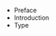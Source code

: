 <ul>
  <li class="active expandIcon">Preface</li>
  <li class="collapseIcon">Introduction</li>
  <li class="collapseIcon">Type</li>
</ul>

